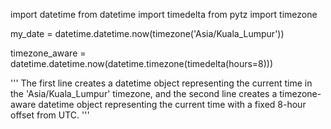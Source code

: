 import datetime
from datetime import timedelta
from pytz import timezone

my_date = datetime.datetime.now(timezone('Asia/Kuala_Lumpur'))

timezone_aware = datetime.datetime.now(datetime.timezone(timedelta(hours=8)))

'''
 The first line creates a datetime object representing the current time in the 'Asia/Kuala_Lumpur' timezone, and the second line creates a timezone-aware datetime object representing the current time with a fixed 8-hour offset from UTC.
'''